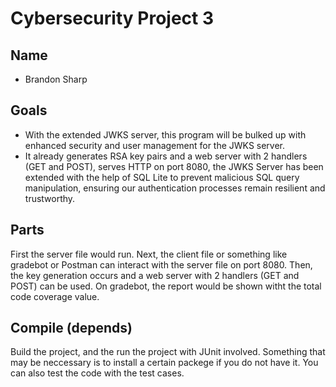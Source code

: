 # Cybersecurity Project 3
## Name
* Brandon Sharp
## Goals
* With the extended JWKS server, this program will be bulked up with enhanced security and user management for the JWKS server. 
* It already generates RSA key pairs and a web server with 2 handlers (GET and POST), serves HTTP on port 8080, the JWKS Server has been extended with the help of SQL Lite to prevent malicious SQL query manipulation, ensuring our authentication processes remain resilient and trustworthy.

## Parts
First the server file would run. Next, the client file or something like gradebot or Postman can interact with the server file on port 8080. Then, the key generation occurs and a web server with 2 handlers (GET and POST) can be used. On gradebot, the report would be shown witht the total code coverage value.

## Compile (depends)
Build the project, and the run the project with JUnit involved. Something that may be neccessary is to install a certain packege if you do not have it. You can also test the code with the test cases.